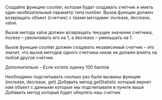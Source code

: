 Создайте функцию counter, которая будет создавать счетчик и иметь один необязательный параметр типа number. Вызов функции должен возвращать объект (счетчик) с тремя методами: increase, decrease, value.

Вызов метода value должен возвращать текущее значение счетчика, increse – увеличивать его на 1, а decrease – уменьшать на 1.



Вызов функции counter должен создавать независимый счетчик – это значит, что вызов методов одного счетчика никак не должен влиять на любой другой счетчик.



Дополнительно - Если хотите оценку 100 баллов



Необходимо подсчитывать сколько раз были вызваны функции (increase, decrease, get)
Добавить метод getStatistic который вернет нам объект с данными которые мы подсчитывали в пункте выше
Добавить метод который будет обнулять наш счетчик